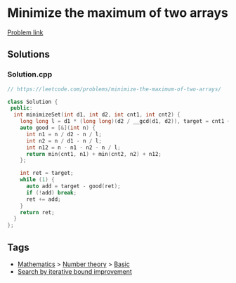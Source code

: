 # Minimize the maximum of two arrays

[Problem link](https://leetcode.com/problems/minimize-the-maximum-of-two-arrays/)

## Solutions


### Solution.cpp
```cpp
// https://leetcode.com/problems/minimize-the-maximum-of-two-arrays/

class Solution {
 public:
  int minimizeSet(int d1, int d2, int cnt1, int cnt2) {
    long long l = d1 * (long long)(d2 / __gcd(d1, d2)), target = cnt1 + cnt2;
    auto good = [&](int n) {
      int n1 = n / d2 - n / l;
      int n2 = n / d1 - n / l;
      int n12 = n - n1 - n2 - n / l;
      return min(cnt1, n1) + min(cnt2, n2) + n12;
    };

    int ret = target;
    while (1) {
      auto add = target - good(ret);
      if (!add) break;
      ret += add;
    }
    return ret;
  }
};
```
## Tags

* [Mathematics](/README.md#Mathematics) > [Number theory](/README.md#Mathematics-Number_theory) > [Basic](/README.md#Mathematics-Number_theory-Basic)
* [Search by iterative bound improvement](/README.md#Search_by_iterative_bound_improvement)
